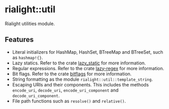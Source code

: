 # rialight::util

Rialight utilities module.

## Features

- Literal initializers for HashMap, HashSet, BTreeMap and BTreeSet, such as `hashmap!{}`.
- Lazy statics. Refer to the crate [lazy_static](https://crates.io/crates/lazy_static) for more information.
- Regular expressions. Refer to the crate [lazy-regex](https://crates.io/crates/lazy-regex) for more information.
- Bit flags. Refer to the crate [bitflags](https://crates.io/crates/bitflags) for more information.
- String formatting as the module `rialight::util::template_string`.
- Escaping URIs and their components. This includes the methods `encode_uri`, `decode_uri`, `encode_uri_component` and `decode_uri_component`.
- File path functions such as `resolve()` and `relative()`.